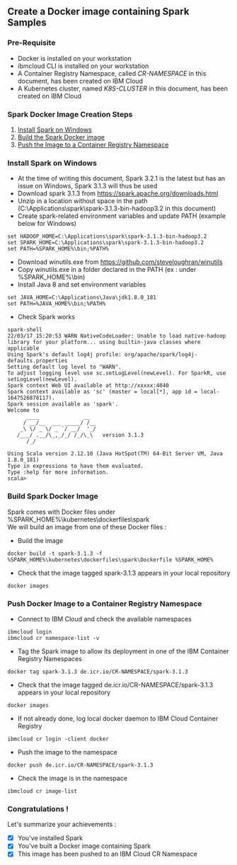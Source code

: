 ## Create a Docker image containing Spark Samples

### Pre-Requisite
* Docker is installed on your workstation
* ibmcloud CLI is installed on your workstation
* A Container Registry Namespace, called _CR-NAMESPACE_ in this document, has been created on IBM Cloud
* A Kubernetes cluster, named _K8S-CLUSTER_ in this document, has been created on IBM Cloud

### Spark Docker Image Creation Steps
1. [Install Spark on Windows](#install-spark-on-windows)
2. [Build the Spark Docker image](#build-spark-docker-image)
3. [Push the Image to a Container Registry Namespace](#push-docker-image-to-a-container-registry-namespace)

### Install Spark on Windows
* At the time of writing this document, Spark 3.2.1 is the latest but has an issue on Windows, Spark 3.1.3 will thus be used
* Download spark 3.1.3 from https://spark.apache.org/downloads.html
* Unzip in a location without space in the path (C:\Applications\spark\spark-3.1.3-bin-hadoop3.2 in this document)
* Create spark-related environment variables and update PATH (example below for Windows)
```
set HADOOP_HOME=C:\Applications\spark\spark-3.1.3-bin-hadoop3.2
set SPARK_HOME=C:\Applications\spark\spark-3.1.3-bin-hadoop3.2
set PATH=%SPARK_HOME%\bin;%PATH%
```
* Download winutils.exe from https://github.com/steveloughran/winutils
* Copy winutils.exe in a folder declared in the PATH (ex : under %SPARK_HOME%\bin)
* Install Java 8 and set environment variables
```
set JAVA_HOME=C:\Applications\Java\jdk1.8.0_181
set PATH=%JAVA_HOME%\bin;%PATH%
```
* Check Spark works
```
spark-shell
22/03/17 15:20:53 WARN NativeCodeLoader: Unable to load native-hadoop library for your platform... using builtin-java classes where applicable
Using Spark's default log4j profile: org/apache/spark/log4j-defaults.properties
Setting default log level to "WARN".
To adjust logging level use sc.setLogLevel(newLevel). For SparkR, use setLogLevel(newLevel).
Spark context Web UI available at http://xxxxx:4040
Spark context available as 'sc' (master = local[*], app id = local-1647526878117).
Spark session available as 'spark'.
Welcome to
      ____              __
     / __/__  ___ _____/ /__
    _\ \/ _ \/ _ `/ __/  '_/
   /___/ .__/\_,_/_/ /_/\_\   version 3.1.3
      /_/

Using Scala version 2.12.10 (Java HotSpot(TM) 64-Bit Server VM, Java 1.8.0_181)
Type in expressions to have them evaluated.
Type :help for more information.
scala>
```

### Build Spark Docker Image
Spark comes with Docker files under %SPARK_HOME%\kubernetes\dockerfiles\spark  
We will build an image from one of these Docker files :
* Build the image
```
docker build -t spark-3.1.3 -f %SPARK_HOME%\kubernetes\dockerfiles\spark\Dockerfile %SPARK_HOME%
```

* Check that the image tagged spark-3.1.3 appears in your local repository
```
docker images
```

### Push Docker Image to a Container Registry Namespace

* Connect to IBM Cloud and check the available namespaces
```
ibmcloud login
ibmcloud cr namespace-list -v
```
* Tag the Spark image to allow its deployment in one of the IBM Container Registry Namespaces
```
docker tag spark-3.1.3 de.icr.io/CR-NAMESPACE/spark-3.1.3
```
* Check that the image tagged de.icr.io/CR-NAMESPACE/spark-3.1.3 appears in your local repository
```
docker images
```
* If not already done, log local docker daemon to IBM Cloud Container Registry
```
ibmcloud cr login -client docker
```
* Push the image to the namespace
```
docker push de.icr.io/CR-NAMESPACE/spark-3.1.3
```
* Check the image is in the namespace
```
ibmcloud cr image-list
```

### Congratulations !

Let's summarize your achievements :

- [x] You've installed Spark
- [x] You've built a Docker image containing Spark 
- [x] This image has been pushed to an IBM Cloud CR Namespace